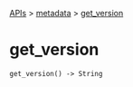 [APIs](../index.md) > [metadata](./index.md) > [get_version]()

# get_version

```
get_version() -> String
```
